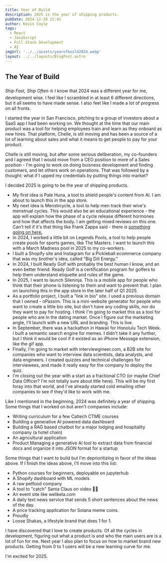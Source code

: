 ```yaml
---
title: Year of Build
description: 2025 is the year of shipping products. 
pubDate: 2024-12-28 21:41
author: Kevin Coyle
tags:
  - React
  - JavaScript
  - Full Stack Development
  - AI
imgUrl: '../../assets/yearofbuild2024.webp'
layout: ../../layouts/BlogPost.astro
---
```


## The Year of Build
_Ship Fast, Ship Often_ ⛵️
I know that 2024 was a different year for me, development wise. I feel like I scrambled in at least 6 different directions, but it all seems to have made sense. I also feel like I made a lot of progress on all fronts. 

I started the year in San Francisco, pitching to a group of investors about a SaaS app I had been working on. We thought at the time that our main product was a tool for helping employees train and learn as they onboard as new hires. That platform, Chelle, is stil moving and has been a source of a lot of learning about sales and what it means to get people to pay for your product. 

Chelle is still moving, but after some serious deliberation, my co-founders and I agreed that I would move from a CEO position to more of a Sales position - I'm going to work on doing buisness development and finding customers, and let others work on operations. That was followed by a thought: what if I upped my credentials by putting things into market?

I decided 2025 is going to be the year of shipping products.  

- My first idea is Pale Huna, a tool to shield people's content from AI. I am about to launch this in the app store. 
- My next idea is Menstrcycle, a tool to help men track their wive's menstrual cycles. This would also be an educational experience - the app will explain how the phase of a cycle release different hormones and how that affects the body. I am getting mixed reviews on this one. Can't tell if it's that thing like Frank Zappa said - there _is_ [something going on here.](https://www.youtube.com/watch?v=ci1qzI0jzik) 
- In 2024, I worked a little bit on Legends Pools, a tool to help people create pools for sports games, like The Masters. I want to launch this with a March Madness pool in 2025 to my co-workers. 
- I built a Shopify site and Instagram for a Pickleball ecommerce company that was my brother's idea, called "Big Dill Energy."
- In 2024, I built Ready Golf with probably the best human I know, and an even better friend. Ready Golf is a certification program for golfers to help them understand etiquette and rules of the game. 
- In 2025, I want to launch Sileninja. This is a mobile app for people who think that their phone is listening to them and want to prevent that. I plan on launching this in the app store in the later half of Q1 2025. 
- As a portfolio project, I built a "link in bio" site. I used a previous domain that I owned - nPassim. This is a mini-website generator for people who want to create a little bio site, but don't have any coding skills, nor do they want to pay for hosting. I think I'm going to market this as a tool for people who are in the dating market. Once I figure out the marketing angle, I'll launch with a new URL and branding. This is live. 
- In September, there was a hackathon in Hawaii for Honolulu Tech Week. I built a semantic search engine for memes. I didn't take it any further, but I think it would be cool if it existed as an iPhone Message extension, like the gif app. 
- Finally, I'm going to market with interviewgineer.com, a B2B site for companies who want to interview data scientists, data analysts, and data engineers. I created quizzes and technical challenges for interviewees, and made it really easy for the company to deploy the quiz. 
- I'm closing out the year with a start as a fractional CTO (or maybe Chief Data Officer? I'm not totally sure about title here). This will be my first foray into that world, and I've already started cold emailing other companies to see if they'd like to work with me. 

Like I mentioned in the beginning, 2024 was definitely a year of shipping. Some things that I worked on but aren't companies include:
- Writing curriculum for a few Caltech CTME courses
- Building a generative AI powered data dashboard 
- Building a RAG based chatbot for a major lodging and hospitality company (a hotel chain)
- An agricultural application
- Product Managing a generative AI tool to extract data from financial docs and organize it into JSON format for a startup


Some things that I want to build but I'm deprioritizing in favor of the ideas above. If I finish the ideas above, I'll move into this list:
- Python courses for beginners, deployable on jupyterhub
- A Shopify dashboard with ML models
- A raw petfood company
- A tool to "catch" Santa Claus on video 🎅🏼
- An event site like welikela.com
- A daily text news service that sends 5 short sentences about the news of the day. 
- A price tracking application for Solana meme coins. 
- Proudly
- Loose Shakas, a lifestyle brand that does 1 for 1. 

I have discovered that I love to create products. Of all the cycles in development, figuring out what a product is and who the main users are is a lot of fun for me. Next year I also plan to focus on how to market brand new products. Getting from 0 to 1 users will be a new learning curve for me. 

I'm excited for 2025. 